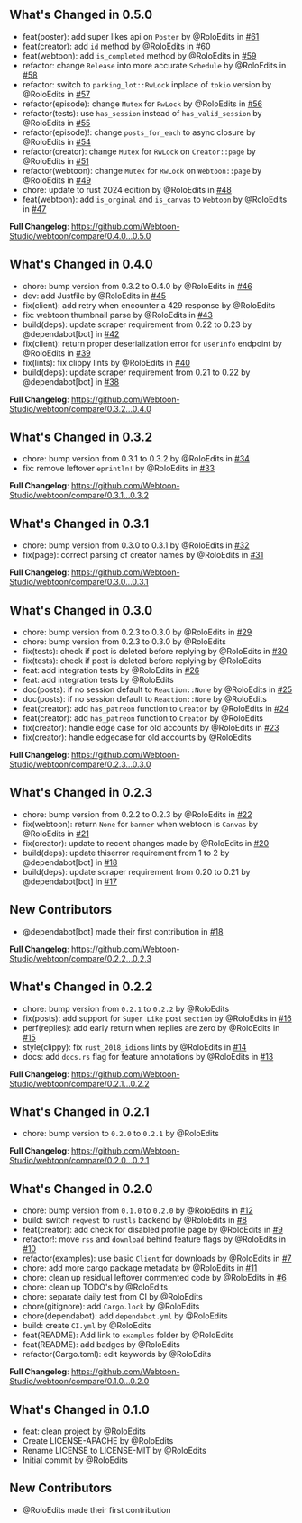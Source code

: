 ## What's Changed in 0.5.0
* feat(poster): add super likes api on `Poster` by @RoloEdits in [#61](https://github.com/Webtoon-Studio/webtoon/pull/61)
* feat(creator): add `id` method by @RoloEdits in [#60](https://github.com/Webtoon-Studio/webtoon/pull/60)
* feat(webtoon): add `is_completed` method by @RoloEdits in [#59](https://github.com/Webtoon-Studio/webtoon/pull/59)
* refactor: change `Release` into more accurate `Schedule` by @RoloEdits in [#58](https://github.com/Webtoon-Studio/webtoon/pull/58)
* refactor: switch to `parking_lot::RwLock` inplace of `tokio` version by @RoloEdits in [#57](https://github.com/Webtoon-Studio/webtoon/pull/57)
* refactor(episode): change `Mutex` for `RwLock` by @RoloEdits in [#56](https://github.com/Webtoon-Studio/webtoon/pull/56)
* refactor(tests): use `has_session` instead of `has_valid_session` by @RoloEdits in [#55](https://github.com/Webtoon-Studio/webtoon/pull/55)
* refactor(episode)!: change `posts_for_each` to async closure by @RoloEdits in [#54](https://github.com/Webtoon-Studio/webtoon/pull/54)
* refactor(creator): change `Mutex` for `RwLock` on `Creator::page` by @RoloEdits in [#51](https://github.com/Webtoon-Studio/webtoon/pull/51)
* refactor(webtoon): change `Mutex` for `RwLock` on `Webtoon::page` by @RoloEdits in [#49](https://github.com/Webtoon-Studio/webtoon/pull/49)
* chore: update to rust 2024 edition by @RoloEdits in [#48](https://github.com/Webtoon-Studio/webtoon/pull/48)
* feat(webtoon): add `is_orginal` and `is_canvas` to `Webtoon` by @RoloEdits in [#47](https://github.com/Webtoon-Studio/webtoon/pull/47)

**Full Changelog**: https://github.com/Webtoon-Studio/webtoon/compare/0.4.0...0.5.0

## What's Changed in 0.4.0
* chore: bump version from 0.3.2 to 0.4.0 by @RoloEdits in [#46](https://github.com/Webtoon-Studio/webtoon/pull/46)
* dev: add Justfile by @RoloEdits in [#45](https://github.com/Webtoon-Studio/webtoon/pull/45)
* fix(client): add retry when encounter a 429 response by @RoloEdits
* fix: webtoon thumbnail parse by @RoloEdits in [#43](https://github.com/Webtoon-Studio/webtoon/pull/43)
* build(deps): update scraper requirement from 0.22 to 0.23 by @dependabot[bot] in [#42](https://github.com/Webtoon-Studio/webtoon/pull/42)
* fix(client): return proper deserialization error for `userInfo` endpoint by @RoloEdits in [#39](https://github.com/Webtoon-Studio/webtoon/pull/39)
* fix(lints): fix clippy lints by @RoloEdits in [#40](https://github.com/Webtoon-Studio/webtoon/pull/40)
* build(deps): update scraper requirement from 0.21 to 0.22 by @dependabot[bot] in [#38](https://github.com/Webtoon-Studio/webtoon/pull/38)

**Full Changelog**: https://github.com/Webtoon-Studio/webtoon/compare/0.3.2...0.4.0

## What's Changed in 0.3.2
* chore: bump version from 0.3.1 to 0.3.2 by @RoloEdits in [#34](https://github.com/Webtoon-Studio/webtoon/pull/34)
* fix: remove leftover `eprintln!` by @RoloEdits in [#33](https://github.com/Webtoon-Studio/webtoon/pull/33)

**Full Changelog**: https://github.com/Webtoon-Studio/webtoon/compare/0.3.1...0.3.2

## What's Changed in 0.3.1
* chore: bump version from 0.3.0 to 0.3.1 by @RoloEdits in [#32](https://github.com/Webtoon-Studio/webtoon/pull/32)
* fix(page): correct parsing of creator names by @RoloEdits in [#31](https://github.com/Webtoon-Studio/webtoon/pull/31)

**Full Changelog**: https://github.com/Webtoon-Studio/webtoon/compare/0.3.0...0.3.1

## What's Changed in 0.3.0
* chore: bump version from 0.2.3 to 0.3.0 by @RoloEdits in [#29](https://github.com/Webtoon-Studio/webtoon/pull/29)
* chore: bump version from 0.2.3 to 0.3.0 by @RoloEdits
* fix(tests): check if post is deleted before replying by @RoloEdits in [#30](https://github.com/Webtoon-Studio/webtoon/pull/30)
* fix(tests): check if post is deleted before replying by @RoloEdits
* feat: add integration tests by @RoloEdits in [#26](https://github.com/Webtoon-Studio/webtoon/pull/26)
* feat: add integration tests by @RoloEdits
* doc(posts): if no session default to `Reaction::None` by @RoloEdits in [#25](https://github.com/Webtoon-Studio/webtoon/pull/25)
* doc(posts): if no session default to `Reaction::None` by @RoloEdits
* feat(creator): add `has_patreon` function to `Creator` by @RoloEdits in [#24](https://github.com/Webtoon-Studio/webtoon/pull/24)
* feat(creator): add `has_patreon` function to `Creator` by @RoloEdits
* fix(creator): handle edge case for old accounts by @RoloEdits in [#23](https://github.com/Webtoon-Studio/webtoon/pull/23)
* fix(creator): handle edgecase for old accounts by @RoloEdits

**Full Changelog**: https://github.com/Webtoon-Studio/webtoon/compare/0.2.3...0.3.0

## What's Changed in 0.2.3
* chore: bump version from 0.2.2 to 0.2.3 by @RoloEdits in [#22](https://github.com/Webtoon-Studio/webtoon/pull/22)
* fix(webtoon): return `None` for `banner` when webtoon is `Canvas` by @RoloEdits in [#21](https://github.com/Webtoon-Studio/webtoon/pull/21)
* fix(creator): update to recent changes made by @RoloEdits in [#20](https://github.com/Webtoon-Studio/webtoon/pull/20)
* build(deps): update thiserror requirement from 1 to 2 by @dependabot[bot] in [#18](https://github.com/Webtoon-Studio/webtoon/pull/18)
* build(deps): update scraper requirement from 0.20 to 0.21 by @dependabot[bot] in [#17](https://github.com/Webtoon-Studio/webtoon/pull/17)

## New Contributors
* @dependabot[bot] made their first contribution in [#18](https://github.com/Webtoon-Studio/webtoon/pull/18)

**Full Changelog**: https://github.com/Webtoon-Studio/webtoon/compare/0.2.2...0.2.3

## What's Changed in 0.2.2
* chore: bump version from `0.2.1` to `0.2.2` by @RoloEdits
* fix(posts): add support for `Super Like` post `section` by @RoloEdits in [#16](https://github.com/Webtoon-Studio/webtoon/pull/16)
* perf(replies): add early return when replies are zero by @RoloEdits in [#15](https://github.com/Webtoon-Studio/webtoon/pull/15)
* style(clippy): fix `rust_2018_idioms` lints by @RoloEdits in [#14](https://github.com/Webtoon-Studio/webtoon/pull/14)
* docs: add `docs.rs` flag for feature annotations by @RoloEdits in [#13](https://github.com/Webtoon-Studio/webtoon/pull/13)

**Full Changelog**: https://github.com/Webtoon-Studio/webtoon/compare/0.2.1...0.2.2

## What's Changed in 0.2.1
* chore: bump version to `0.2.0` to `0.2.1` by @RoloEdits

**Full Changelog**: https://github.com/Webtoon-Studio/webtoon/compare/0.2.0...0.2.1

## What's Changed in 0.2.0
* chore: bump version from `0.1.0` to `0.2.0` by @RoloEdits in [#12](https://github.com/Webtoon-Studio/webtoon/pull/12)
* build: switch `reqwest` to `rustls` backend by @RoloEdits in [#8](https://github.com/Webtoon-Studio/webtoon/pull/8)
* feat(creator): add check for disabled profile page by @RoloEdits in [#9](https://github.com/Webtoon-Studio/webtoon/pull/9)
* refactor!: move `rss` and `download` behind feature flags by @RoloEdits in [#10](https://github.com/Webtoon-Studio/webtoon/pull/10)
* refactor(examples): use basic `Client` for downloads by @RoloEdits in [#7](https://github.com/Webtoon-Studio/webtoon/pull/7)
* chore: add more cargo package metadata by @RoloEdits in [#11](https://github.com/Webtoon-Studio/webtoon/pull/11)
* chore: clean up residual leftover commented code by @RoloEdits in [#6](https://github.com/Webtoon-Studio/webtoon/pull/6)
* chore: clean up TODO's by @RoloEdits
* chore: separate daily test from CI by @RoloEdits
* chore(gitignore): add `Cargo.lock` by @RoloEdits
* chore(dependabot): add `dependabot.yml` by @RoloEdits
* build: create `CI.yml` by @RoloEdits
* feat(README): Add link to `examples` folder by @RoloEdits
* feat(README): add badges by @RoloEdits
* refactor(Cargo.toml): edit keywords by @RoloEdits

**Full Changelog**: https://github.com/Webtoon-Studio/webtoon/compare/0.1.0...0.2.0

## What's Changed in 0.1.0
* feat: clean project by @RoloEdits
* Create LICENSE-APACHE by @RoloEdits
* Rename LICENSE to LICENSE-MIT by @RoloEdits
* Initial commit by @RoloEdits

## New Contributors
* @RoloEdits made their first contribution

<!-- generated by git-cliff -->
